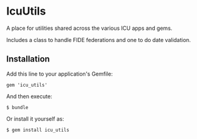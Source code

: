 # IcuUtils

A place for utilities shared across the various ICU apps and gems.

Includes a class to handle FIDE federations and one to do date validation.

## Installation

Add this line to your application's Gemfile:

    gem 'icu_utils'

And then execute:

    $ bundle

Or install it yourself as:

    $ gem install icu_utils
